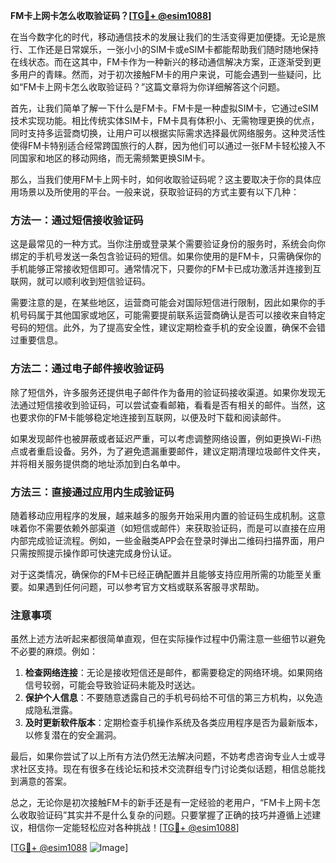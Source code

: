 **FM卡上网卡怎么收取验证码？[[TG💪+ @esim1088](https://t.me/s/esim1088)]**

在当今数字化的时代，移动通信技术的发展让我们的生活变得更加便捷。无论是旅行、工作还是日常娱乐，一张小小的SIM卡或eSIM卡都能帮助我们随时随地保持在线状态。而在这其中，FM卡作为一种新兴的移动通信解决方案，正逐渐受到更多用户的青睐。然而，对于初次接触FM卡的用户来说，可能会遇到一些疑问，比如“FM卡上网卡怎么收取验证码？”这篇文章将为你详细解答这个问题。

首先，让我们简单了解一下什么是FM卡。FM卡是一种虚拟SIM卡，它通过eSIM技术实现功能。相比传统实体SIM卡，FM卡具有体积小、无需物理更换的优点，同时支持多运营商切换，让用户可以根据实际需求选择最优网络服务。这种灵活性使得FM卡特别适合经常跨国旅行的人群，因为他们可以通过一张FM卡轻松接入不同国家和地区的移动网络，而无需频繁更换SIM卡。

那么，当我们使用FM卡上网卡时，如何收取验证码呢？这主要取决于你的具体应用场景以及所使用的平台。一般来说，获取验证码的方式主要有以下几种：

### 方法一：通过短信接收验证码

这是最常见的一种方式。当你注册或登录某个需要验证身份的服务时，系统会向你绑定的手机号发送一条包含验证码的短信。如果你使用的是FM卡，只需确保你的手机能够正常接收短信即可。通常情况下，只要你的FM卡已成功激活并连接到互联网，就可以顺利收到短信验证码。

需要注意的是，在某些地区，运营商可能会对国际短信进行限制，因此如果你的手机号码属于其他国家或地区，可能需要提前联系运营商确认是否可以接收来自特定号码的短信。此外，为了提高安全性，建议定期检查手机的安全设置，确保不会错过重要信息。

### 方法二：通过电子邮件接收验证码

除了短信外，许多服务还提供电子邮件作为备用的验证码接收渠道。如果你发现无法通过短信接收到验证码，可以尝试查看邮箱，看看是否有相关的邮件。当然，这也要求你的FM卡能够稳定地连接到互联网，以便及时下载和阅读邮件。

如果发现邮件也被屏蔽或者延迟严重，可以考虑调整网络设置，例如更换Wi-Fi热点或者重启设备。另外，为了避免遗漏重要邮件，建议定期清理垃圾邮件文件夹，并将相关服务提供商的地址添加到白名单中。

### 方法三：直接通过应用内生成验证码

随着移动应用程序的发展，越来越多的服务开始采用内置的验证码生成机制。这意味着你不需要依赖外部渠道（如短信或邮件）来获取验证码，而是可以直接在应用内部完成验证流程。例如，一些金融类APP会在登录时弹出二维码扫描界面，用户只需按照提示操作即可快速完成身份认证。

对于这类情况，确保你的FM卡已经正确配置并且能够支持应用所需的功能至关重要。如果遇到任何问题，可以参考官方文档或联系客服寻求帮助。

### 注意事项

虽然上述方法听起来都很简单直观，但在实际操作过程中仍需注意一些细节以避免不必要的麻烦。例如：

1. **检查网络连接**：无论是接收短信还是邮件，都需要稳定的网络环境。如果网络信号较弱，可能会导致验证码未能及时送达。
2. **保护个人信息**：不要随意透露自己的手机号码给不可信的第三方机构，以免造成隐私泄露。
3. **及时更新软件版本**：定期检查手机操作系统及各类应用程序是否为最新版本，以修复潜在的安全漏洞。

最后，如果你尝试了以上所有方法仍然无法解决问题，不妨考虑咨询专业人士或寻求社区支持。现在有很多在线论坛和技术交流群组专门讨论类似话题，相信总能找到满意的答案。

总之，无论你是初次接触FM卡的新手还是有一定经验的老用户，“FM卡上网卡怎么收取验证码”其实并不是什么复杂的问题。只要掌握了正确的技巧并遵循上述建议，相信你一定能轻松应对各种挑战！[[TG💪+ @esim1088](https://t.me/s/esim1088)]

[[TG💪+ @esim1088](https://t.me/s/esim1088) ![Image](https://i.postimg.cc/4NQfJmqS/Snipaste-2025-05-13-00-14-12.png)]
